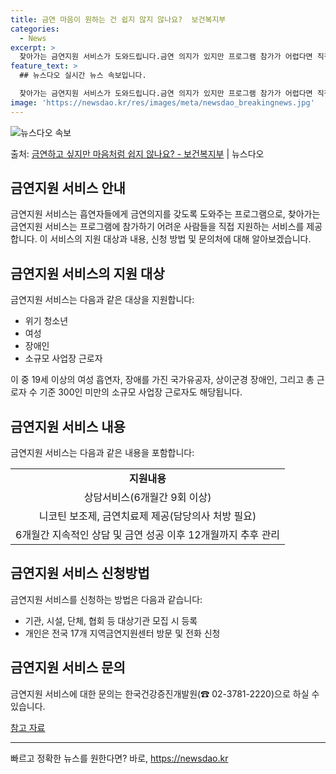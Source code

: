 ```yaml
---
title: 금연 마음이 원하는 건 쉽지 않지 않나요?  보건복지부
categories:
  - News
excerpt: >
  찾아가는 금연지원 서비스가 도와드립니다.금연 의지가 있지만 프로그램 참가가 어렵다면 직접 찾아가 관리해드립니…
feature_text: >
  ## 뉴스다오 실시간 뉴스 속보입니다.

  찾아가는 금연지원 서비스가 도와드립니다.금연 의지가 있지만 프로그램 참가가 어렵다면 직접 찾아가 관리해드립니…
image: 'https://newsdao.kr/res/images/meta/newsdao_breakingnews.jpg'
---
```


![뉴스다오 속보](https://newsdao.kr/res/images/meta/newsdao_breakingnews.jpg)

<p>출처: <a href="https://newsdao.kr/2678" rel="dofollow">금연하고 싶지만 마음처럼 쉽지 않나요? - 보건복지부</a> | 뉴스다오</p>

<h2 data-ke-size="size26">금연지원 서비스 안내</h2>
<p data-ke-size="size16">금연지원 서비스는 흡연자들에게 금연의지를 갖도록 도와주는 프로그램으로, 찾아가는 금연지원 서비스는 프로그램에 참가하기 어려운 사람들을 직접 지원하는 서비스를 제공합니다. 이 서비스의 지원 대상과 내용, 신청 방법 및 문의처에 대해 알아보겠습니다.</p>

<h2 data-ke-size="size24">금연지원 서비스의 지원 대상</h2>
<p data-ke-size="size16">금연지원 서비스는 다음과 같은 대상을 지원합니다:
<ul>
    <li>위기 청소년</li>
    <li>여성</li>
    <li>장애인</li>
    <li>소규모 사업장 근로자</li>
</ul></p>
<p data-ke-size="size16">이 중 19세 이상의 여성 흡연자, 장애를 가진 국가유공자, 상이군경 장애인, 그리고 총 근로자 수 기준 300인 미만의 소규모 사업장 근로자도 해당됩니다.</p>

<h2 data-ke-size="size24">금연지원 서비스 내용</h2>
<p data-ke-size="size16">금연지원 서비스는 다음과 같은 내용을 포함합니다:
<table>
    <tr>
        <td style="text-align: center; height: 17px;"><b>지원내용</b></td>
    </tr>
    <tr>
        <td style="text-align: center; height: 17px;">상담서비스(6개월간 9회 이상)</td>
    </tr>
    <tr>
        <td style="text-align: center; height: 17px;">니코틴 보조제, 금연치료제 제공(담당의사 처방 필요)</td>
    </tr>
    <tr>
        <td style="text-align: center; height: 17px;">6개월간 지속적인 상담 및 금연 성공 이후 12개월까지 추후 관리</td>
    </tr>
</table></p>

<h2 data-ke-size="size24">금연지원 서비스 신청방법</h2>
<p data-ke-size="size16">금연지원 서비스를 신청하는 방법은 다음과 같습니다:
<ul>
    <li>기관, 시설, 단체, 협회 등 대상기관 모집 시 등록</li>
    <li>개인은 전국 17개 지역금연지원센터 방문 및 전화 신청</li>
</ul></p>

<h2 data-ke-size="size24">금연지원 서비스 문의</h2>
<p data-ke-size="size16">금연지원 서비스에 대한 문의는 한국건강증진개발원(☎ 02-3781-2220)으로 하실 수 있습니다.</p>
<p data-ke-size="size16"><a href="https://newsdao.kr/2678">참고 자료</a></p>
<hr> 

빠르고 정확한 뉴스를 원한다면? 바로, <a href="https://newsdao.kr" rel="dofollow">https://newsdao.kr</a>


    
